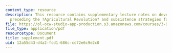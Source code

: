 ```yaml
---
content_type: resource
description: This resource contains supplementary lecture notes on developments immediately
  preceding the ?Agricultural Revolution? and subsistence strategies for hunter/gatherers.
file: https://ol-ocw-studio-app-production.s3.amazonaws.com/courses/3-986-the-human-past-introduction-to-archaeology-fall-2006/12a55d43d4a2fcd1686ccc72e6c9e2c0_supplement.pdf
file_type: application/pdf
resourcetype: Document
title: supplement.pdf
uid: 12a55d43-d4a2-fcd1-686c-cc72e6c9e2c0
---
```


